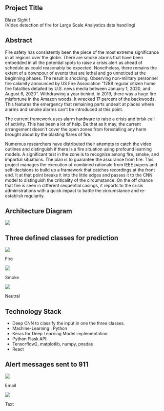 ## Project Title ##  
Blaze Sight !  
(Video detection of fire for Large Scale Analystics data handling)

## Abstract ##
Fire safety has consistently been the piece of the most extreme significance in all regions over the globe. There are smoke alarms that have been embedded in all the potential spots to raise a crisis alert as ahead of schedule as could reasonably be expected. Nonetheless, there remains the extent of a downpour of events that are lethal and go unnoticed at the beginning phases. The result is shocking. Observing non-military personnel fire calamity announced by US Fire Association "1288 regular citizen home fire fatalities detailed by U.S. news media between January 1, 2020, and August 6, 2020". Withdrawing a year behind, in 2019, there was a huge fire misfortune in the Amazon woods. It wrecked 17 percent of the backwoods. This features the emergency that remaining parts undealt at places where alarms and smoke alarms can't be introduced at this point.

The current framework uses alarm hardware to raise a crisis and brisk call of activity. This has been a lot of help. Be that as it may, the current arrangement doesn't cover the open zones from forestalling any harm brought about by the blasting flares of fire.

Numerous researchers have distributed their attempts to catch the video outlines and distinguish if there is a fire situation using profound learning models. A significant test in the zone is to recognize among fire, smoke, and impartial situations. The plan is to guarantee the assurance from fire.
This project manages the execution of combined rationale from IEEE papers and self-decisions to build up a framework that catches recordings at the front end. It at that point breaks it into the little edges and passes it to the CNN model to distinguish the criticality of the circumstance. On the off chance that fire is seen in different sequential casings, it reports to the crisis administrations with a quick impact to battle the circumstance and re-establish regularity.

## Architecture Diagram ##

![](diagrams/ArchitectureDiagram.PNG)


## Three defined classes for prediction ##

![](diagrams/Fire.jpeg)

Fire

![](diagrams/Smoke.jpeg)

Smoke

![](diagrams/Neutral.jpeg)

Neutral

## Technology Stack ##
* 	Deep CNN to classify the input in one the three classes.
* 	Machine-Learning : Python 
* 	Keras for Deep Learning Model implementation
* 	Python Flask API.
*   Tensorflow2, matplotlib, numpy, pnadas
*   React


## Alert messages sent to 911 ##

![](diagrams/Email.jpeg)

Email

![](diagrams/Text.jpeg)

Text


